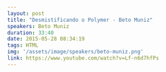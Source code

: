 ```yaml
---
layout: post
title: "Desmistificando o Polymer - Beto Muniz"
speakers: Beto Muniz
duration: 33:40
date: 2015-05-28 08:34:19
tags: HTML
img: '/assets/image/speakers/beto-muniz.png'
link: https://www.youtube.com/watch?v=Lf-n6d7hfPs
---
```


